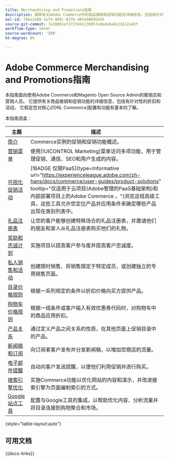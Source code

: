 ```yaml
---
title: Merchandising and Promotions指南
description: 探索有关Adobe Commerce中的商品推销和促销功能的详细信息，包括有针对性的折扣和活动。
exl-id: 76ba1e08-3afd-409c-8376-d07e98095d26
source-git-commit: 7e28081ef2723d4113b957edede6a8e13612ad2f
workflow-type: tm+mt
source-wordcount: '359'
ht-degree: 0%

---
```


# Adobe Commerce Merchandising and Promotions指南

本指南面向使用Adobe Commerce和Magento Open Source Admin的推销员和营销人员。 它提供有关商品推销和促销功能的详细信息，包括有针对性的折扣和活动。 它假定您对核心[!DNL Commerce]配置和功能有基本的了解。

本指南涵盖：

| 主题 | 描述 |
| ------- | ----------- |
| [简介](introduction.md) | Commerce实例的促销和促销功能概述。 |
| [营销菜单](marketing-menu.md) | 使用[!UICONTROL Marketing]菜单访问多项功能，用于管理促销、通信、SEO和用户生成的内容。 |
| [可视化促销活动](visual-merchandiser.md) | [!BADGE 仅限PaaS]{type=Informative url="https://experienceleague.adobe.com/zh-hans/docs/commerce/user-guides/product-solutions" tooltip="仅适用于云项目(Adobe管理的PaaS基础架构)和内部部署项目上的Adobe Commerce 。"}浏览这组高级工具，这些工具允许您定位产品并应用条件来确定哪些产品出现在类别列表中。 |
| [礼品注册表](gift-registries.md) | 让您的客户能够创建特殊场合的礼品注册表，并邀请他们的朋友和家人从礼品注册表购买他们的礼物。 |
| [奖励和忠诚计划](rewards-loyalty.md) | 实施项目以提高客户参与度并提高客户忠诚度。 |
| [私人销售和活动](events-private-sales.md) | 创建限时销售、将销售限定于特定成员，或创建独立的专用销售页面。 |
| [目录价格规则](price-rules-catalog.md) | 根据一系列规定的条件以折扣价格向买方提供产品。 |
| [购物车价格规则](price-rules-cart.md) | 根据一组条件或客户输入有效优惠券代码时，对购物车中的商品应用折扣。 |
| [产品关系](product-relationships.md) | 通过定义产品之间关系的性质，在其他页面上促销目录中的产品。 |
| [新闻稿和订阅](newsletters.md) | 向订阅者客户发布并分发新闻稿，以增加您商店的流量。 |
| [电子邮件提醒](email-reminder-rules.md) | 自动向客户发送提醒，以便他们利用促销并进行购买。 |
| [搜索引擎优化](seo-overview.md) | 实施Commerce功能以优化网站的内容和演示，并改进搜索引擎为页面编制索引的方式。 |
| [Google站点工具](google-tools.md) | 配置与Google工具的集成，以帮助优化内容、分析流量并将目录连接到购物聚合和市场。 |

{style="table-layout:auto"}

## 可用文档

{{docs-links}}
